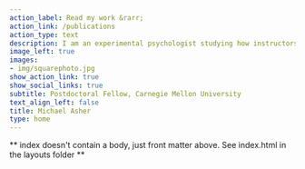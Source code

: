 ```yaml
---
action_label: Read my work &rarr;
action_link: /publications
action_type: text
description: I am an experimental psychologist studying how instructors can motivate students to engage and persist in academic environments. By combining tools from social psychology (e.g., interventions targeting students’ beliefs) and cognitive science (e.g., models of learning) and integrating them into curricula and educational technology, I aim to develop interventions that are easy to adopt, that challenge students’ stubborn and self-limiting beliefs about academic ability and the value of education, and that foster sustained engagement with academic content over time.
image_left: true
images:
- img/squarephoto.jpg
show_action_link: true
show_social_links: true
subtitle: Postdoctoral Fellow, Carnegie Mellon University
text_align_left: false
title: Michael Asher
type: home
---
```


** index doesn't contain a body, just front matter above.
See index.html in the layouts folder **
